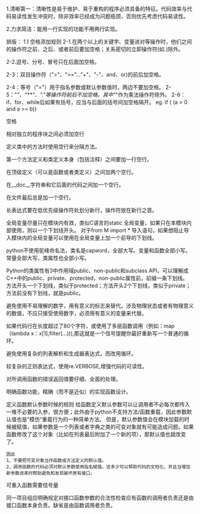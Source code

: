 1.清晰第一：清晰性是易于维护、易于重构的程序必须具备的特征。代码效率与代码易读性发生冲突时，除非效率已经成为问题瓶颈，否则优先考虑代码易读性。

2.力求简洁：能用一行实现的功能不用两行实现。

排版：
1.1 空格添加规则
2-1.在两个以上的关键字、变量进对等操作时，他们之间的操作符之前、之后、或者前后要加空格；关系密切的立即操作符(如.)除外。

2-2.逗号、分号、冒号只在后面加空格。

2-3：双目操作符（">"、">="..."+"、"-"、and、or)的前后加空格。

2-4：等号（"="）用于指名参数或默认参数值时，两边不要加空格。
2-5："*"、"**"、"."等操作符前后不加空格。其中"*"作为乘法操作符除外。
2-6：if、for、while后如果有括号，应当与后面的括号间加空格隔开。
    eg. if ( (a > 0 and a >= b))

空格

相对独立的程序块之间必须加空行

定义类中的方法时使用空行来分隔方法。

第一个方法定义和类定义本身（包括注释）之间要加一行空行。

在顶级定义（可以是函数或者类定义）之间加两个空行。

在__doc__字符串和它后面的代码之间加一个空行。

在文件最后总是加一个空行。

长表达式要在低优先级操作符处划分新行，操作符放在新行之首。

全局变量尽量只在模块内有效，类似C语言的static
全局变量，如果只在本模块内部使用，则以一个下划线开头。
对于from M import * 导入语句，如果想阻止导入模块内的全局变量可以使用在全局变量上加一个前导的下划线。

python不使用驼峰命名法，类名是capword，全部大写。变量和函数全部小写。常量全部大写，类属性也全部小写。

Python的类属性有3中作用域public、non-public和subclass API，可以理解成C++中的public、private、protected，non-public属性前，前缀一条下划线。 方法开头一个下划线，类似于protected；方法开头2个下划线，类似于private；方法前没有下划线，就是public。

避免使用不易理解的数字，用有意义的标志来替代。涉及物理状态或者有物理意义的数值，不应只接受使用数字，必须用有意义的变量来代替。


如果代码行在长度超过了80个字符，或使用了多层函数调用（例如：map（lambda x：x[1],filter(...))),那这就是一个信号提醒你最好重新写一个普通的循环。

避免使用复杂的列表解析和生成器表达式，而改用循环。

较复杂的正则表达式，使用re.VERBOSE,增强代码的可读性。

对所调用函数的错误返回值要仔细、全面的处理。

明确函数功能，精确（而不是近似）的实现函数设计。

定义函数默认参数时候的规则
    给函数定义默认参数可以让调用者不必每次都传入一堆不必要的入参，很方便；此外由于python不支持方法/函数重载，因此参数默认值也是”模仿“重载行为的一种简单方法。
    但是，默认参数值会在模块加载的时候被赋值，如果参数是一个列表或者字典之类的可变对象就有可能造成问题。如果函数修改了这个对象（比如在列表最后附加了一个新的项），那默认值也就改变了。

    因此
    1、不要把可变对象当作函数或方法定义的默认值。
    2、调用函数的代码必须对默认参数使用指名赋值。这多少可以帮助代码的文档化，并且当增加新参数进来时帮助避免和发现破坏原有接口。

可重入函数需要信号量

同一项目组应明确规定对接口函数参数的合法性检查应有函数的调用者负责还是由接口函数本身负责。缺省是由函数调用者负责。


